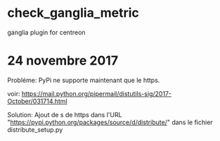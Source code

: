 # check_ganglia_metric
ganglia plugin for centreon

# 24 novembre 2017
Probléme: PyPi ne supporte maintenant que le https.

voir: https://mail.python.org/pipermail/distutils-sig/2017-October/031714.html

Solution:
Ajout de s de https dans l'URL "https://pypi.python.org/packages/source/d/distribute/" dans le fichier distribute_setup.py
